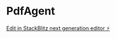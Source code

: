 # PdfAgent

[Edit in StackBlitz next generation editor ⚡️](https://stackblitz.com/~/github.com/HamzaaAkmal/PdfAgent)